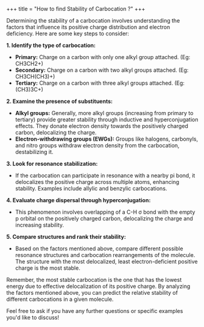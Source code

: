 +++
title = "How to find Stability of Carbocation ?"
+++

Determining the stability of a carbocation involves understanding the factors that influence its positive charge distribution and electron deficiency. Here are some key steps to consider:

**1. Identify the type of carbocation:**
* **Primary:** Charge on a carbon with only one alkyl group attached. (Eg: CH3CH2+)
* **Secondary:** Charge on a carbon with two alkyl groups attached. (Eg: CH3CH(CH3)+)
* **Tertiary:** Charge on a carbon with three alkyl groups attached. (Eg: (CH3)3C+)

**2. Examine the presence of substituents:**
* **Alkyl groups:** Generally, more alkyl groups (increasing from primary to tertiary) provide greater stability through inductive and hyperconjugation effects. They donate electron density towards the positively charged carbon, delocalizing the charge.
* **Electron-withdrawing groups (EWGs):** Groups like halogens, carbonyls, and nitro groups withdraw electron density from the carbocation, destabilizing it.

**3. Look for resonance stabilization:**
* If the carbocation can participate in resonance with a nearby pi bond, it delocalizes the positive charge across multiple atoms, enhancing stability. Examples include allylic and benzylic carbocations.

**4. Evaluate charge dispersal through hyperconjugation:**
* This phenomenon involves overlapping of a C-H σ bond with the empty p orbital on the positively charged carbon, delocalizing the charge and increasing stability.

**5. Compare structures and rank their stability:**
* Based on the factors mentioned above, compare different possible resonance structures and carbocation rearrangements of the molecule. The structure with the most delocalized, least electron-deficient positive charge is the most stable.

Remember, the most stable carbocation is the one that has the lowest energy due to effective delocalization of its positive charge. By analyzing the factors mentioned above, you can predict the relative stability of different carbocations in a given molecule.

Feel free to ask if you have any further questions or specific examples you'd like to discuss!
